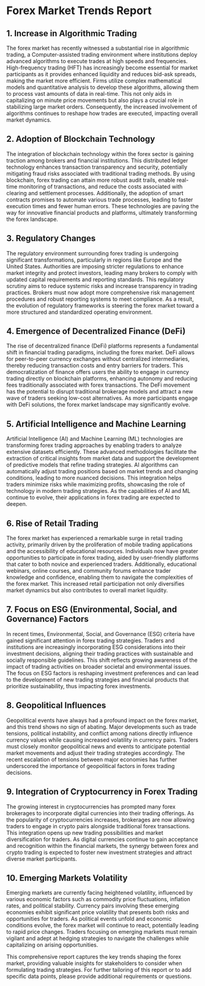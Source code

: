 # Forex Market Trends Report

## 1. Increase in Algorithmic Trading
The forex market has recently witnessed a substantial rise in algorithmic trading, a Computer-assisted trading environment where institutions deploy advanced algorithms to execute trades at high speeds and frequencies. High-frequency trading (HFT) has increasingly become essential for market participants as it provides enhanced liquidity and reduces bid-ask spreads, making the market more efficient. Firms utilize complex mathematical models and quantitative analysis to develop these algorithms, allowing them to process vast amounts of data in real-time. This not only aids in capitalizing on minute price movements but also plays a crucial role in stabilizing large market orders. Consequently, the increased involvement of algorithms continues to reshape how trades are executed, impacting overall market dynamics.

## 2. Adoption of Blockchain Technology
The integration of blockchain technology within the forex sector is gaining traction among brokers and financial institutions. This distributed ledger technology enhances transaction transparency and security, potentially mitigating fraud risks associated with traditional trading methods. By using blockchain, forex trading can attain more robust audit trails, enable real-time monitoring of transactions, and reduce the costs associated with clearing and settlement processes. Additionally, the adoption of smart contracts promises to automate various trade processes, leading to faster execution times and fewer human errors. These technologies are paving the way for innovative financial products and platforms, ultimately transforming the forex landscape.

## 3. Regulatory Changes
The regulatory environment surrounding forex trading is undergoing significant transformations, particularly in regions like Europe and the United States. Authorities are imposing stricter regulations to enhance market integrity and protect investors, leading many brokers to comply with updated capital requirements and reporting standards. This regulatory scrutiny aims to reduce systemic risks and increase transparency in trading practices. Brokers must now adopt more comprehensive risk management procedures and robust reporting systems to meet compliance. As a result, the evolution of regulatory frameworks is steering the forex market toward a more structured and standardized operating environment.

## 4. Emergence of Decentralized Finance (DeFi)
The rise of decentralized finance (DeFi) platforms represents a fundamental shift in financial trading paradigms, including the forex market. DeFi allows for peer-to-peer currency exchanges without centralized intermediaries, thereby reducing transaction costs and entry barriers for traders. This democratization of finance offers users the ability to engage in currency trading directly on blockchain platforms, enhancing autonomy and reducing fees traditionally associated with forex transactions. The DeFi movement has the potential to disrupt traditional brokerage models and attract a new wave of traders seeking low-cost alternatives. As more participants engage with DeFi solutions, the forex market landscape may significantly evolve.

## 5. Artificial Intelligence and Machine Learning
Artificial Intelligence (AI) and Machine Learning (ML) technologies are transforming forex trading approaches by enabling traders to analyze extensive datasets efficiently. These advanced methodologies facilitate the extraction of critical insights from market data and support the development of predictive models that refine trading strategies. AI algorithms can automatically adjust trading positions based on market trends and changing conditions, leading to more nuanced decisions. This integration helps traders minimize risks while maximizing profits, showcasing the role of technology in modern trading strategies. As the capabilities of AI and ML continue to evolve, their applications in forex trading are expected to deepen.

## 6. Rise of Retail Trading
The forex market has experienced a remarkable surge in retail trading activity, primarily driven by the proliferation of mobile trading applications and the accessibility of educational resources. Individuals now have greater opportunities to participate in forex trading, aided by user-friendly platforms that cater to both novice and experienced traders. Additionally, educational webinars, online courses, and community forums enhance trader knowledge and confidence, enabling them to navigate the complexities of the forex market. This increased retail participation not only diversifies market dynamics but also contributes to overall market liquidity.

## 7. Focus on ESG (Environmental, Social, and Governance) Factors
In recent times, Environmental, Social, and Governance (ESG) criteria have gained significant attention in forex trading strategies. Traders and institutions are increasingly incorporating ESG considerations into their investment decisions, aligning their trading practices with sustainable and socially responsible guidelines. This shift reflects growing awareness of the impact of trading activities on broader societal and environmental issues. The focus on ESG factors is reshaping investment preferences and can lead to the development of new trading strategies and financial products that prioritize sustainability, thus impacting forex investments.

## 8. Geopolitical Influences
Geopolitical events have always had a profound impact on the forex market, and this trend shows no sign of abating. Major developments such as trade tensions, political instability, and conflict among nations directly influence currency values while causing increased volatility in currency pairs. Traders must closely monitor geopolitical news and events to anticipate potential market movements and adjust their trading strategies accordingly. The recent escalation of tensions between major economies has further underscored the importance of geopolitical factors in forex trading decisions.

## 9. Integration of Cryptocurrency in Forex Trading
The growing interest in cryptocurrencies has prompted many forex brokerages to incorporate digital currencies into their trading offerings. As the popularity of cryptocurrencies increases, brokerages are now allowing traders to engage in crypto pairs alongside traditional forex transactions. This integration opens up new trading possibilities and market diversification for traders. As digital currencies continue to gain acceptance and recognition within the financial markets, the synergy between forex and crypto trading is expected to foster new investment strategies and attract diverse market participants.

## 10. Emerging Markets Volatility
Emerging markets are currently facing heightened volatility, influenced by various economic factors such as commodity price fluctuations, inflation rates, and political stability. Currency pairs involving these emerging economies exhibit significant price volatility that presents both risks and opportunities for traders. As political events unfold and economic conditions evolve, the forex market will continue to react, potentially leading to rapid price changes. Traders focusing on emerging markets must remain vigilant and adept at hedging strategies to navigate the challenges while capitalizing on arising opportunities.

This comprehensive report captures the key trends shaping the forex market, providing valuable insights for stakeholders to consider when formulating trading strategies. For further tailoring of this report or to add specific data points, please provide additional requirements or questions.
